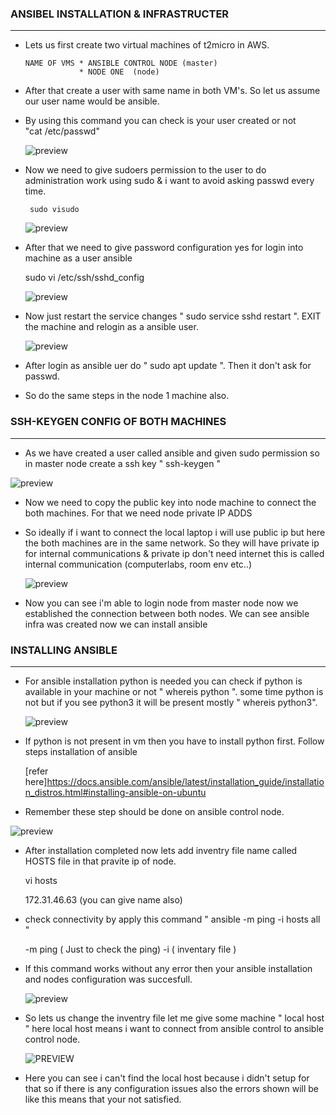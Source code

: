 
###  ANSIBEL INSTALLATION & INFRASTRUCTER
--------------------------------------------------

* Lets us first create two virtual machines of t2micro in AWS.

      NAME OF VMS * ANSIBLE CONTROL NODE (master) 
                  * NODE ONE  (node)
* After that create a user with same name in both VM's. So let us assume our user name would be ansible.
* By using this command you can check is your user created or not  
    "cat /etc/passwd"
  
  ![preview](IMAGES/A1.png)

* Now we need to give sudoers permission to the user to do administration work using sudo & i want to avoid asking passwd every time.

       sudo visudo

  ![preview](IMAGES/A2.png)


* After that we need to give password configuration yes for login into machine as a user ansible
  
   sudo vi /etc/ssh/sshd_config
  
  ![preview](IMAGES/A3.png)

* Now just restart the service changes   " sudo service sshd restart ". EXIT the machine and relogin as a ansible user.

  ![preview](IMAGES/A4.png)

* After login as ansible uer do "  sudo apt update  ". Then it don't ask for passwd.

* So do the same steps in the node 1 machine also.

### SSH-KEYGEN CONFIG OF BOTH MACHINES
--------------------------------------
* As we have created a user called ansible and given sudo permission so in master node create a ssh key  " ssh-keygen "
  
 ![preview](IMAGES/A5.png)

* Now we need to copy the public key into node machine to connect the both machines. For that we need node private IP ADDS 
* So ideally if i want to connect the local laptop i will use public ip but here the both machines are in the same network. So they will have private ip for internal communications & private ip don't need internet this is  called internal communication (computerlabs, room env etc..) 
  
  ![preview](IMAGES/A6.png)

* Now you can see i'm able to login node from master node now we established the connection between both nodes. We can see ansible infra was created now we can install ansible 

### INSTALLING ANSIBLE
-----------------

* For ansible installation python is needed you can check if python is available in your machine or not "  whereis python ". some time python is not but if you see python3 it will be present mostly " whereis python3".
  
  ![preview](IMAGES/A7.png)

* If python is not present in vm then you have to install python first. Follow steps installation of ansible
  
  [refer here]https://docs.ansible.com/ansible/latest/installation_guide/installation_distros.html#installing-ansible-on-ubuntu  

* Remember these step should be done on ansible control node.

 ![preview](IMAGES/A8.png)


* After installation completed now lets add inventry file name called HOSTS file in that pravite ip of node.

  vi hosts

  172.31.46.63      (you can give name also)

* check connectivity by apply this command "  ansible -m ping -i hosts all "

    -m ping   ( Just to check the ping)      -i  ( inventary file )

* If this command works  without any error then your ansible installation and nodes configuration was succesfull.

  ![preview](IMAGES/A9.png)

* So lets us change the inventry file let me give some machine  " local host " here local host means i want to connect from ansible control to ansible control node.
   
  ![PREVIEW](IMAGES/A10.png)

* Here you can see i can't find the local host because i didn't setup for that so if there is any configuration issues also the errors shown will be like this means that your not satisfied.
